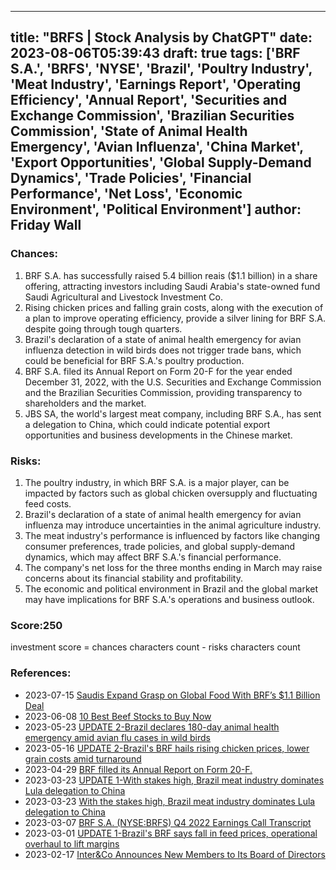
---
title: "BRFS | Stock Analysis by ChatGPT"
date: 2023-08-06T05:39:43
draft: true
tags: ['BRF S.A.', 'BRFS', 'NYSE', 'Brazil', 'Poultry Industry', 'Meat Industry', 'Earnings Report', 'Operating Efficiency', 'Annual Report', 'Securities and Exchange Commission', 'Brazilian Securities Commission', 'State of Animal Health Emergency', 'Avian Influenza', 'China Market', 'Export Opportunities', 'Global Supply-Demand Dynamics', 'Trade Policies', 'Financial Performance', 'Net Loss', 'Economic Environment', 'Political Environment']
author: Friday Wall
---

### Chances:
1. BRF S.A. has successfully raised 5.4 billion reais ($1.1 billion) in a share offering, attracting investors including Saudi Arabia's state-owned fund Saudi Agricultural and Livestock Investment Co.
2. Rising chicken prices and falling grain costs, along with the execution of a plan to improve operating efficiency, provide a silver lining for BRF S.A. despite going through tough quarters.
3. Brazil's declaration of a state of animal health emergency for avian influenza detection in wild birds does not trigger trade bans, which could be beneficial for BRF S.A.'s poultry production.
4. BRF S.A. filed its Annual Report on Form 20-F for the year ended December 31, 2022, with the U.S. Securities and Exchange Commission and the Brazilian Securities Commission, providing transparency to shareholders and the market.
5. JBS SA, the world's largest meat company, including BRF S.A., has sent a delegation to China, which could indicate potential export opportunities and business developments in the Chinese market.
### Risks:
1. The poultry industry, in which BRF S.A. is a major player, can be impacted by factors such as global chicken oversupply and fluctuating feed costs.
2. Brazil's declaration of a state of animal health emergency for avian influenza may introduce uncertainties in the animal agriculture industry.
3. The meat industry's performance is influenced by factors like changing consumer preferences, trade policies, and global supply-demand dynamics, which may affect BRF S.A.'s financial performance.
4. The company's net loss for the three months ending in March may raise concerns about its financial stability and profitability.
5. The economic and political environment in Brazil and the global market may have implications for BRF S.A.'s operations and business outlook.
### Score:250
investment score = chances characters count - risks characters count
### References:
- 2023-07-15 [Saudis Expand Grasp on Global Food With BRF’s $1.1 Billion Deal](https://finance.yahoo.com/news/brf-said-raise-1-1-215618173.html?.tsrc=rss)
- 2023-06-08 [10 Best Beef Stocks to Buy Now](https://finance.yahoo.com/news/10-best-beef-stocks-buy-151123580.html?.tsrc=rss)
- 2023-05-23 [UPDATE 2-Brazil declares 180-day animal health emergency amid avian flu cases in wild birds](https://finance.yahoo.com/news/1-brazil-declares-180-day-214845466.html?.tsrc=rss)
- 2023-05-16 [UPDATE 2-Brazil's BRF hails rising chicken prices, lower grain costs amid turnaround](https://finance.yahoo.com/news/1-brazils-brf-says-global-145139026.html?.tsrc=rss)
- 2023-04-29 [BRF filled its Annual Report on Form 20-F.](https://finance.yahoo.com/news/brf-filled-annual-report-form-213400303.html?.tsrc=rss)
- 2023-03-23 [UPDATE 1-With stakes high, Brazil meat industry dominates Lula delegation to China](https://finance.yahoo.com/news/1-stakes-high-brazil-meat-194404334.html?.tsrc=rss)
- 2023-03-23 [With the stakes high, Brazil meat industry dominates Lula delegation to China](https://finance.yahoo.com/news/stakes-high-brazil-meat-industry-163006128.html?.tsrc=rss)
- 2023-03-07 [BRF S.A. (NYSE:BRFS) Q4 2022 Earnings Call Transcript](https://finance.yahoo.com/news/brf-nyse-brfs-q4-2022-031300572.html?.tsrc=rss)
- 2023-03-01 [UPDATE 1-Brazil's BRF says fall in feed prices, operational overhaul to lift margins](https://finance.yahoo.com/news/1-brazils-brf-says-fall-153154150.html?.tsrc=rss)
- 2023-02-17 [Inter&Co Announces New Members to Its Board of Directors](https://finance.yahoo.com/news/inter-co-announces-members-board-005700989.html?.tsrc=rss)


                